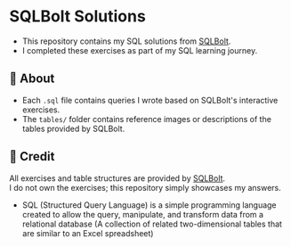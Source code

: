 # SQLBolt Solutions
- This repository contains my SQL solutions from [SQLBolt](https://sqlbolt.com/).  
- I completed these exercises as part of my SQL learning journey.

## 📌 About
- Each `.sql` file contains queries I wrote based on SQLBolt's interactive exercises.
- The `tables/` folder contains reference images or descriptions of the tables provided by SQLBolt.

## 📖 Credit
All exercises and table structures are provided by [SQLBolt](https://sqlbolt.com/).  
I do not own the exercises; this repository simply showcases my answers.


- SQL (Structured Query Language) is a simple programming language created to allow the query, manipulate, and transform data from a relational database (A collection of related two-dimensional tables that are similar to an Excel spreadsheet)
